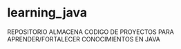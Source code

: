 # learning_java
REPOSITORIO ALMACENA CODIGO DE PROYECTOS PARA APRENDER/FORTALECER CONOCIMIENTOS EN JAVA
